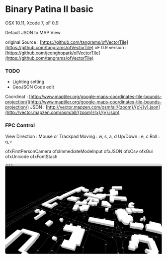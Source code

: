 # Binary Patina II basic

OSX 10.11, Xcode 7, oF 0.9

Default JSON to MAP View

original Source : [https://github.com/tangrams/ofVectorTile](https://github.com/tangrams/ofVectorTile)
oF 0.9 version : [https://github.com/jeonghopark/ofVectorTile](https://github.com/tangrams/ofVectorTile)


### TODO
- Lighting setting
- GeoJSON Code edit


Coordinat : [http://www.maptiler.org/google-maps-coordinates-tile-bounds-projection/](http://www.maptiler.org/google-maps-coordinates-tile-bounds-projection/)
JSON : [http://vector.mapzen.com/osm/all/{zoom}/{x}/{y}.json](http://vector.mapzen.com/osm/all/{zoom}/{x}/{y}.json)

### FPC Control
View Direction : Mouse or Trackpad
Moving : w, s, a, d
Up/Down : e, c
Roll : q, r


ofxFirstPersonCamera
ofxImmediateModeInput
ofxJSON
ofxCsv
ofxGui
ofxUnicode
ofxFontStash


![screenshot_01.png](screenshot_01.png)
